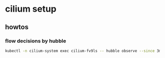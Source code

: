 # cilium setup

## howtos

### flow decisions by hubble

```bash
kubectl -n cilium-system exec cilium-fv9ls -- hubble observe --since 3m --pod base-mx-lts/mailserver-0
```
